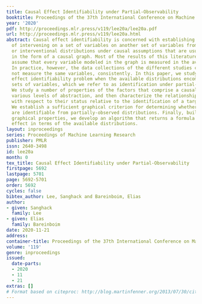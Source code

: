 ```yaml
---
title: Causal Effect Identifiability under Partial-Observability
booktitle: Proceedings of the 37th International Conference on Machine Learning
year: '2020'
pdf: http://proceedings.mlr.press/v119/lee20a/lee20a.pdf
url: http://proceedings.mlr.press/v119/lee20a.html
abstract: Causal effect identifiability is concerned with establishing the effect
  of intervening on a set of variables on another set of variables from observational
  or interventional distributions under causal assumptions that are usually encoded
  in the form of a causal graph. Most of the results of this literature implicitly
  assume that every variable modeled in the graph is measured in the available distributions.
  In practice, however, the data collections of the different studies considered do
  not measure the same variables, consistently. In this paper, we study the causal
  effect identifiability problem when the available distributions encompass different
  sets of variables, which we refer to as identification under partial-observability.
  We study a number of properties of the factors that comprise a causal effect under
  various levels of abstraction, and then characterize the relationship between them
  with respect to their status relative to the identification of a targeted intervention.
  We establish a sufficient graphical criterion for determining whether the effects
  are identifiable from partially-observed distributions. Finally, building on these
  graphical properties, we develop an algorithm that returns a formula for a causal
  effect in terms of the available distributions.
layout: inproceedings
series: Proceedings of Machine Learning Research
publisher: PMLR
issn: 2640-3498
id: lee20a
month: 0
tex_title: Causal Effect Identifiability under Partial-Observability
firstpage: 5692
lastpage: 5701
page: 5692-5701
order: 5692
cycles: false
bibtex_author: Lee, Sanghack and Bareinboim, Elias
author:
- given: Sanghack
  family: Lee
- given: Elias
  family: Bareinboim
date: 2020-11-21
address: 
container-title: Proceedings of the 37th International Conference on Machine Learning
volume: '119'
genre: inproceedings
issued:
  date-parts:
  - 2020
  - 11
  - 21
extras: []
# Format based on citeproc: http://blog.martinfenner.org/2013/07/30/citeproc-yaml-for-bibliographies/
---
```

